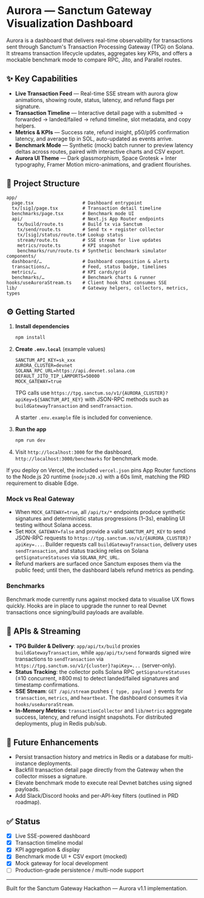 # Aurora — Sanctum Gateway Visualization Dashboard

Aurora is a dashboard that delivers real-time observability for transactions sent through Sanctum's Transaction Processing Gateway (TPG) on Solana. It streams transaction lifecycle updates, aggregates key KPIs, and offers a mockable benchmark mode to compare RPC, Jito, and Parallel routes.

## ✨ Key Capabilities

- **Live Transaction Feed** — Real-time SSE stream with aurora glow animations, showing route, status, latency, and refund flags per signature.
- **Transaction Timeline** — Interactive detail page with a submitted → forwarded → landed/failed → refund timeline, slot metadata, and copy helpers.
- **Metrics & KPIs** — Success rate, refund insight, p50/p95 confirmation latency, and average tip in SOL, auto-updated as events arrive.
- **Benchmark Mode** — Synthetic (mock) batch runner to preview latency deltas across routes, paired with interactive charts and CSV export.
- **Aurora UI Theme** — Dark glassmorphism, Space Grotesk + Inter typography, Framer Motion micro-animations, and gradient flourishes.

## 🧱 Project Structure

```
app/
  page.tsx                  # Dashboard entrypoint
  tx/[sig]/page.tsx         # Transaction detail timeline
  benchmarks/page.tsx       # Benchmark mode UI
  api/                      # Next.js App Router endpoints
    tx/build/route.ts       # Build tx via Sanctum
    tx/send/route.ts        # Send tx + register collector
    tx/[sig]/status/route.ts# Lookup status
    stream/route.ts         # SSE stream for live updates
    metrics/route.ts        # KPI snapshot
    benchmarks/run/route.ts # Synthetic benchmark simulator
components/
  dashboard/…               # Dashboard composition & alerts
  transactions/…            # Feed, status badge, timelines
  metrics/…                 # KPI cards/grid
  benchmarks/…              # Benchmark charts & runner
hooks/useAuroraStream.ts    # Client hook that consumes SSE
lib/                        # Gateway helpers, collectors, metrics, types
```

## ⚙️ Getting Started

1. **Install dependencies**
   ```bash
   npm install
   ```
2. **Create `.env.local`** (example values)
   ```env
   SANCTUM_API_KEY=sk_xxx
   AURORA_CLUSTER=devnet
   SOLANA_RPC_URL=https://api.devnet.solana.com
   DEFAULT_JITO_TIP_LAMPORTS=50000
   MOCK_GATEWAY=true
   ```
   TPG calls use `https://tpg.sanctum.so/v1/{AURORA_CLUSTER}?apiKey=${SANCTUM_API_KEY}` with JSON-RPC methods such as `buildGatewayTransaction` and `sendTransaction`.

   A starter `.env.example` file is included for convenience.
3. **Run the app**
   ```bash
   npm run dev
   ```
4. Visit `http://localhost:3000` for the dashboard, `http://localhost:3000/benchmarks` for benchmark mode.

If you deploy on Vercel, the included `vercel.json` pins App Router functions to the Node.js 20 runtime (`nodejs20.x`) with a 60s limit, matching the PRD requirement to disable Edge.

### Mock vs Real Gateway

- When `MOCK_GATEWAY=true`, all `/api/tx/*` endpoints produce synthetic signatures and deterministic status progressions (1–3s), enabling UI testing without Solana access.
- Set `MOCK_GATEWAY=false` and provide a valid `SANCTUM_API_KEY` to send JSON-RPC requests to `https://tpg.sanctum.so/v1/{AURORA_CLUSTER}?apiKey=...`. Builder requests call `buildGatewayTransaction`, delivery uses `sendTransaction`, and status tracking relies on Solana `getSignatureStatuses` via `SOLANA_RPC_URL`.
- Refund markers are surfaced once Sanctum exposes them via the public feed; until then, the dashboard labels refund metrics as pending.

### Benchmarks

Benchmark mode currently runs against mocked data to visualise UX flows quickly. Hooks are in place to upgrade the runner to real Devnet transactions once signing/build payloads are available.

## 🔌 APIs & Streaming

- **TPG Builder & Delivery**: `app/api/tx/build` proxies `buildGatewayTransaction`, while `app/api/tx/send` forwards signed wire transactions to `sendTransaction` via `https://tpg.sanctum.so/v1/{cluster}?apiKey=...` (server-only).
- **Status Tracking**: the collector polls Solana RPC `getSignatureStatuses` (≤10 concurrent, ≥800 ms) to detect landed/failed signatures and timestamp confirmations.
- **SSE Stream**: `GET /api/stream` pushes `{ type, payload }` events for `transaction`, `metrics`, and `heartbeat`. The dashboard consumes it via `hooks/useAuroraStream`.
- **In-Memory Metrics**: `transactionCollector` and `lib/metrics` aggregate success, latency, and refund insight snapshots. For distributed deployments, plug in Redis pub/sub.

## 🧭 Future Enhancements

- Persist transaction history and metrics in Redis or a database for multi-instance deployments.
- Backfill transaction detail page directly from the Gateway when the collector misses a signature.
- Elevate benchmark mode to execute real Devnet batches using signed payloads.
- Add Slack/Discord hooks and per-API-key filters (outlined in PRD roadmap).

## ✅ Status

- [x] Live SSE-powered dashboard
- [x] Transaction timeline modal
- [x] KPI aggregation & display
- [x] Benchmark mode UI + CSV export (mocked)
- [x] Mock gateway for local development
- [ ] Production-grade persistence / multi-node support

---
Built for the Sanctum Gateway Hackathon — Aurora v1.1 implementation.
